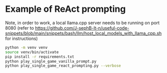 # Example of ReAct prompting

Note, in order to work, a local llama.cpp server needs to be running on port 8080 (refer to <https://github.com/J-sephB-lt-n/useful-code-snippets/blob/main/snippets/bash/llm/host_local_models_with_llama_cpp.sh> for instructions)

```bash
python -m venv venv
source venv/bin/activate
pip install -r requirements.txt
python play_single_game_vanilla_prompt.py
python play_single_game_react_prompting.py --verbose
```
